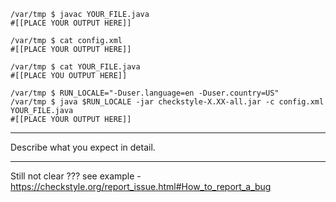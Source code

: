 ```
/var/tmp $ javac YOUR_FILE.java
#[[PLACE YOUR OUTPUT HERE]]

/var/tmp $ cat config.xml
#[[PLACE YOUR OUTPUT HERE]]

/var/tmp $ cat YOUR_FILE.java
#[[PLACE YOU OUTPUT HERE]]

/var/tmp $ RUN_LOCALE="-Duser.language=en -Duser.country=US"
/var/tmp $ java $RUN_LOCALE -jar checkstyle-X.XX-all.jar -c config.xml YOUR_FILE.java
#[[PLACE YOUR OUTPUT HERE]]
```

---------------

Describe what you expect in detail.

--------------

Still not clear ???
see example - https://checkstyle.org/report_issue.html#How_to_report_a_bug

